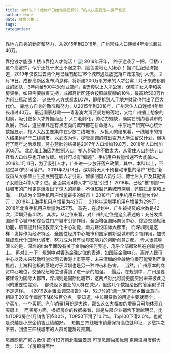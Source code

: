 ```yaml
---
title: 为什么？！给你户口给你房还有52.7的人执意要走——房产北京
author: None
date: 楼盘价格 : 
tags: 
categories: 
---
```

靠地方自身的勤奋和努力，从2015年到2018年，广州常住人口连续4年增长超过40万。
<!-- more -->
靠抢钱才能涨！楼市靠抢人才能活！
<img align="center" border="0" src="http://e0.ifengimg.com/06/2019/0220/F38DE977FC6674A8C87BD279DA8F05977A5C29CD_size60_w1194_h382.jpeg" />
2019年开年，
终于逆袭了一把。但楼市这个高富帅，似乎还处于水土不服之中，脸色差地让人揪心！
据21世纪经济报道，2019年仅仅过去两个月已经有超过16个城市通过放宽落户政策吸引人流。
2月18日，成都高新区发布消息称，将新建200万平方米的人才公寓！对于来成都创业的团队，3年内给500平米创业空间，配5套以上人才公寓，保障子女入学和买房资格，如果需要融资支持，成都高新区还会按照融资额的10%，最高给500万作为创业启动资金。
这些抢人方式都太LOW，即便抢到人了地方财政也付出了巨大代价。
靠地方自身的勤奋和努力，从2015年到2018年，广州常住人口连续4年增长超过40万。
最近国家战略——粤港澳大湾区规划的落地，又给广州插上想象的翅膀，吸引更多人才蜂拥而至！
人口老龄化，劳动力短缺，确实在制约着城市的发展，所以，这些年凡是有点志向的城市都在拼命抢人。
中原地产研究中心统计数据显示，抢人大战主要集中在少数二线城市。
从抢人的结果看，一线城市的抢人结果远好于二线城市。以武汉为例，尽管高调的喊出百万大学生留汉计划，但执行了两年之后发现，劳心劳肺的结果是2017年人口增加19.8万，2018年人口增加30.8万。
北京和上海因为控制人口，抢人的动作不敢太大，从常住人口的统计口径看人口似乎也开始放缓。统计可以有“偏差”，手机用户数量增速不大能骗人。
2019年1月11日，为了吸引人才，广州进一步放开落户政策，其中，本科以上，不超过40岁即可落户。
2019年2月18日，深圳将无人干预自动审批的落户“秒批”新政策从大学毕业生拓展到在职人才引进、留学回国人员引进、博士后入户及其配偶子女随迁4种人才引进。全面实现4种人才“秒批”引进！
2018年，已经“被”剔除一线城市的广州更是爆发出了惊人的能量，不但超越兄弟城市深圳，还超过北京和上海，一跃成为全国手机用户增量最多的城市！
2018年广州手机用户增量为494万；
2018年上海手机用户增量为423万；
2018年深圳手机用户增量为299万；
2018年北京手机用户增量为257万。
首先，在规划中，广州被提及的次数是42次，深圳只有41次。
其次，从定位来看，对广州的定位是这么表述的：充分发挥国家中心城市和综合性门户城市引领作用，全面增强国际商贸中心、综合交通枢纽功能，培育提升科技教育文化中心功能，着力建设国际大都市。
而深圳则是这样：发挥作为经济特区、全国性经济中心城市和国家创新型城市的引领作用，加快建成现代化国际化城市，努力成为具有世界影响力的创新创意之都。
令人很意味深长的是，深圳的title里面没有关于金融的任何表述，几乎全部都聚焦在创新创意上。
再对比一下，规划中对香港金融定位的表述，如国际金融中心，离岸人民币中心以及未来鼓励科创公司去香港上市等等，未来深圳的金融地位很可能受到严重挑战，上海科创板的落地对于深圳也是另一种冲击和伤害。
 
当然，广州原本的商贸中心地位，交通枢纽地位也得到了进一步的加强。
 
最后，在规划中，广州是要被建设为国际大都市，深圳则是国际化城市，这两点对比可能更能突出未来彼此之间的重要性差别。
 
都说返乡置业的人群在减少，但这几个数据给出的答案似乎并不是这样。
《2019返乡置业调查报告》中，52.7%的“漂一族”有返乡置业意向，相较于2019年幅度下降6%百分点。
要知道，中长期贷款的用途主要就两个，一个买车，一个买房。汽车销量1月份是大跌，那么这么大幅度的增量只可能体现在买房上。
而买房方面，根据房企的数据来看，越是头部企业销售下滑越明显，比如TOP3房企1月销售下降30%，TOP50下滑了10.7%。Top100下滑2.6%。也就是说越是小房企销售业绩越好。
 
短期三四线城市销量保持高位就印证，乡愁挥之不去，回流三四线城市的人群可能超过预期。
                        
                        
                        
                        
                                        
                    
                    
                
                    
                    
                    
                
                    
                
凤凰网房产官方微信
首付13万购北海海景房 可享凤凰独家优惠
京南温泉度假大盘，公寓、洋房即将面世
	                        
	                    
	                        
	                    
